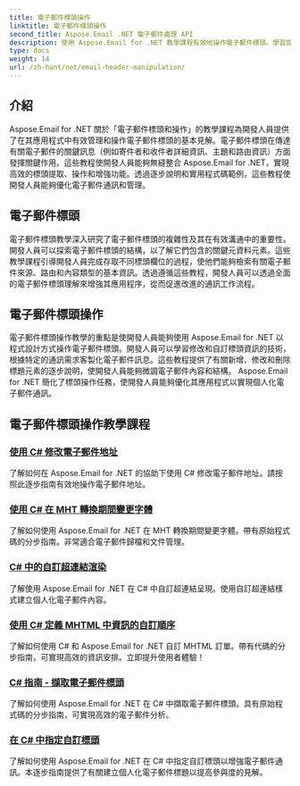 ```yaml
---
title: 電子郵件標頭操作
linktitle: 電子郵件標頭操作
second_title: Aspose.Email .NET 電子郵件處理 API
description: 使用 Aspose.Email for .NET 教學課程有效地操作電子郵件標頭。學習提取、修改和個性化標題以增強溝通。
type: docs
weight: 14
url: /zh-hant/net/email-header-manipulation/
---
```


## 介紹

Aspose.Email for .NET 關於「電子郵件標頭和操作」的教學課程為開發人員提供了在其應用程式中有效管理和操作電子郵件標頭的基本見解。電子郵件標頭在傳達有關電子郵件的關鍵訊息（例如寄件者和收件者詳細資訊、主題和路由資訊）方面發揮關鍵作用。這些教程使開發人員能夠無縫整合 Aspose.Email for .NET，實現高效的標頭提取、操作和增強功能。透過逐步說明和實用程式碼範例，這些教程使開發人員能夠優化電子郵件通訊和管理。

## 電子郵件標頭

電子郵件標頭教學深入研究了電子郵件標頭的複雜性及其在有效溝通中的重要性。開發人員可以探索電子郵件標頭的結構，以了解它們包含的關鍵元資料元素。這些教學課程引導開發人員完成存取不同標頭欄位的過程，使他們能夠檢索有關電子郵件來源、路由和內容類型的基本資訊。透過遵循這些教程，開發人員可以透過全面的電子郵件標頭理解來增強其應用程序，從而促進改進的通訊工作流程。

## 電子郵件標頭操作

電子郵件標頭操作教學的重點是使開發人員能夠使用 Aspose.Email for .NET 以程式設計方式操作電子郵件標頭。開發人員可以學習修改和自訂標頭資訊的技術，根據特定的通訊需求客製化電子郵件訊息。這些教程提供了有關新增、修改和刪除標題元素的逐步說明，使開發人員能夠微調電子郵件內容和結構。 Aspose.Email for .NET 簡化了標頭操作任務，使開發人員能夠優化其應用程式以實現個人化電子郵件通訊。

## 電子郵件標頭操作教學課程
### [使用 C# 修改電子郵件地址](./modifying-email-addresses-with-csharp/)
了解如何在 Aspose.Email for .NET 的協助下使用 C# 修改電子郵件地址。請按照此逐步指南有效地操作電子郵件地址。
### [使用 C# 在 MHT 轉換期間變更字體](./changing-fonts-during-mht-conversion-using-csharp/)
了解如何使用 Aspose.Email for .NET 在 MHT 轉換期間變更字體。帶有原始程式碼的分步指南。非常適合電子郵件歸檔和文件管理。
### [ C# 中的自訂超連結渲染](./custom-hyperlink-rendering-in-csharp/)
了解使用 Aspose.Email for .NET 在 C# 中自訂超連結呈現。使用自訂超連結樣式建立個人化電子郵件內容。
### [使用 C# 定義 MHTML 中資訊的自訂順序](./defining-custom-order-of-information-in-mhtml-with-csharp/)
了解如何使用 C# 和 Aspose.Email for .NET 自訂 MHTML 訂單。帶有代碼的分步指南，可實現高效的資訊安排。立即提升使用者體驗！
### [C# 指南 - 擷取電子郵件標頭](./csharp-guide-extracting-email-headers/)
了解如何使用 Aspose.Email for .NET 在 C# 中擷取電子郵件標頭。具有原始程式碼的分步指南，可實現高效的電子郵件分析。 
### [在 C# 中指定自訂標頭](./specifying-custom-headers-in-csharp/)
了解如何使用 Aspose.Email for .NET 在 C# 中指定自訂標頭以增強電子郵件通訊。本逐步指南提供了有關建立個人化電子郵件標題以提高參與度的見解。